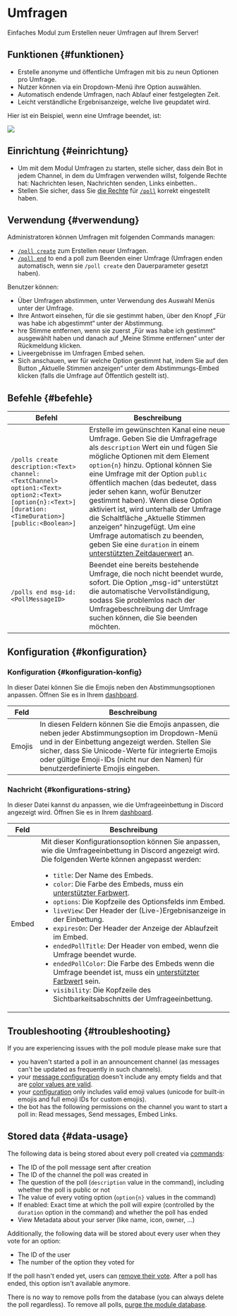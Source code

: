 # Umfragen

Einfaches Modul zum Erstellen neuer Umfragen auf Ihrem Server!

<ModuleOverview moduleName="polls" />

## Funktionen {#funktionen}

* Erstelle anonyme und öffentliche Umfragen mit bis zu neun Optionen pro Umfrage.
* Nutzer können via ein Dropdown-Menü ihre Option auswählen.
* Automatisch endende Umfragen, nach Ablauf einer festgelegten Zeit.
* Leicht verständliche Ergebnisanzeige, welche live geupdatet wird.

Hier ist ein Beispiel, wenn eine Umfrage beendet, ist:

![](@site/docs/assets/custom-bot/modules/polls/example.png)

## Einrichtung {#einrichtung}

* Um mit dem Modul Umfragen zu starten, stelle sicher, dass dein Bot in jedem Channel, in dem du Umfragen verwenden willst,
  folgende Rechte hat: Nachrichten lesen, Nachrichten senden, Links einbetten..
* Stellen Sie sicher, dass Sie [die Rechte](./../../slash-commands) für [`/poll`](#befehle) korrekt eingestellt haben.

## Verwendung {#verwendung}

Administratoren können Umfragen mit folgenden Commands managen:

* [`/poll create`](#befehle) zum Erstellen neuer Umfragen.
* [`/poll end`](#befehle) to end a poll zum Beenden einer Umfrage (Umfragen enden automatisch, wenn sie `/poll create` den Dauerparameter gesetzt haben).

Benutzer können:

* Über Umfragen abstimmen, unter Verwendung des Auswahl Menüs unter der Umfrage.
* Ihre Antwort einsehen, für die sie gestimmt haben, über den Knopf „Für was habe ich abgestimmt“ unter der Abstimmung.
* hre Stimme entfernen, wenn sie zuerst „Für was habe ich gestimmt“ ausgewählt haben und danach auf „Meine Stimme entfernen“ unter der Rückmeldung klicken.
* Liveergebnisse im Umfragen Embed sehen.
* Sich anschauen, wer für welche Option gestimmt hat, indem Sie auf den Button „Aktuelle
  Stimmen anzeigen“ unter dem Abstimmungs-Embed klicken (falls die Umfrage auf Öffentlich gestellt ist).

## Befehle {#befehle}

<SlashCommandExplanation />

| Befehl                                                                                                                                                | Beschreibung                                                                                                                                                                                                                                                                                                                                                                                                                                                                         |
|--------------------------------------------------------------------------------------------------------------------------------------------------------|-------------------------------------------------------------------------------------------------------------------------------------------------------------------------------------------------------------------------------------------------------------------------------------------------------------------------------------------------------------------------------------------------------------------------------------------------------------------------------------|
| `/polls create description:<Text> channel:<TextChannel> option1:<Text> option2:<Text> [option{n}:<Text>] [duration:<TimeDuration>] [public:<Boolean>]` | Erstelle im gewünschten Kanal eine neue Umfrage. Geben Sie die Umfragefrage als `description` Wert ein und fügen Sie mögliche Optionen mit dem Element `option{n}` hinzu. Optional können Sie eine Umfrage mit der Option `public` öffentlich machen (das bedeutet, dass jeder sehen kann, wofür Benutzer gestimmt haben). Wenn diese Option aktiviert ist, wird unterhalb der Umfrage die Schaltfläche „Aktuelle Stimmen anzeigen“ hinzugefügt. Um eine Umfrage automatisch zu beenden, geben Sie eine `duration` in einem [unterstützten Zeitdauerwert](./../../additional-features#durations) an. |
| `/polls end msg-id:<PollMessageID>`                                                                                                                    | Beendet eine bereits bestehende Umfrage, die noch nicht beendet wurde, sofort. Die Option „msg-id“ unterstützt die automatische Vervollständigung, sodass Sie problemlos nach der Umfragebeschreibung der Umfrage suchen können, die Sie beenden möchten.                                                                                                                                                                                                                        |

## Konfiguration {#konfiguration}

### Konfiguration {#konfiguration-konfig}

In dieser Datei können Sie die Emojis neben den Abstimmungsoptionen anpassen. Öffnen Sie es in 
Ihrem [dashboard](https://scnx.app/de/glink?page=bot/configuration?query=poll&file=polls|configs/config).

| Feld  | Beschreibung                                                                                                                                                                                                                                            |
|--------|--------------------------------------------------------------------------------------------------------------------------------------------------------------------------------------------------------------------------------------------------------|
| Emojis | In diesen Feldern können Sie die Emojis anpassen, die neben jeder Abstimmungsoption im Dropdown-Menü und in der Einbettung angezeigt werden. Stellen Sie sicher, dass Sie Unicode-Werte für integrierte Emojis oder gültige Emoji-IDs (nicht nur den Namen) für benutzerdefinierte Emojis eingeben. |

### Nachricht {#konfigurations-string}

In dieser Datei kannst du anpassen, wie die Umfrageeinbettung in Discord angezeigt wird. Öffnen Sie es in Ihrem
[dashboard](https://scnx.app/de/glink?page=bot/configuration?query=poll&file=polls|configs/strings).

| Feld | Beschreibung                                                                                                                                                                                                                                                                                                                                                                                                                                                                                                                                                                                                                                                                                                                                                                                                                                                                                                                                         |
|-------|-----------------------------------------------------------------------------------------------------------------------------------------------------------------------------------------------------------------------------------------------------------------------------------------------------------------------------------------------------------------------------------------------------------------------------------------------------------------------------------------------------------------------------------------------------------------------------------------------------------------------------------------------------------------------------------------------------------------------------------------------------------------------------------------------------------------------------------------------------------------------------------------------------------------------------------------------------|
| Embed | Mit dieser Konfigurationsoption können Sie anpassen, wie die Umfrageeinbettung in Discord angezeigt wird. Die folgenden Werte können angepasst werden: <ul><li><code>title</code>: Der Name des Embeds.</li><li><code>color</code>: Die Farbe des Embeds, muss ein <a href="../../additional-features#embed-colors">unterstützter Farbwert</a>.</li><li><code>options</code>: Die Kopfzeile des Optionsfelds inm Embed.</li><li><code>liveView</code>: Der Header der (Live-)Ergebnisanzeige in der Einbettung.</li><li><code>expiresOn</code>: Der Header der Anzeige der Ablaufzeit im Embed.</li><li><code>endedPollTitle</code>: Der Header von embed, wenn die Umfrage beendet wurde.</li><li><code>endedPollColor</code>: Die Farbe des Embeds wenn die Umfrage beendet ist, muss ein <a href="../../additional-features#embed-colors">unterstützter Farbwert</a> sein.</li><li><code>visibility</code>: Die Kopfzeile des Sichtbarkeitsabschnitts der Umfrageeinbettung.</li></ul> |

## Troubleshooting {#troubleshooting}

If you are experiencing issues with the poll module please make sure that

* you haven't started a poll in an announcement channel (as messages can't be updated as frequently in such channels).
* your [message configuration](#configuration-strings) doesn't include any empty fields and that
  are [color values are valid](../../additional-features#embed-colors).
* your [configuration](#configuration-config) only includes valid emoji values (unicode for built-in emojis and full
  emoji IDs for custom emojis).
* the bot has the following permissions on the channel you want to start a poll in: Read messages, Send messages, Embed
  Links.

## Stored data {#data-usage}

The following data is being stored about every poll created via [commands](#commands):

* The ID of the poll message sent after creation
* The ID of the channel the poll was created in
* The question of the poll (`description` value in the command), including whether the poll is public or not
* The value of every voting option (`option{n}` values in the command)
* If enabled: Exact time at which the poll will expire (controlled by the `duration` option in the command) and whether
  the poll has ended
* View Metadata about your server (like name, icon, owner, …)

Additionally, the following data will be stored about every user when they vote for an option:

* The ID of the user
* The number of the option they voted for

If the poll hasn't ended yet, users can [remove their vote](#usage). After a poll has ended, this option isn't available
anymore.

There is no way to remove polls from the database (you can always delete the poll regardless). To
remove all polls, [purge the module database](./../../additional-features#reset-module-database).
